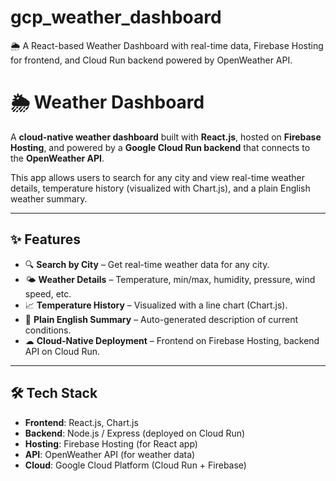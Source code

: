 # gcp_weather_dashboard
🌦️ A React-based Weather Dashboard with real-time data, Firebase Hosting for frontend, and Cloud Run backend powered by OpenWeather API.
# 🌦️ Weather Dashboard

A **cloud-native weather dashboard** built with **React.js**, hosted on **Firebase Hosting**, and powered by a **Google Cloud Run backend** that connects to the **OpenWeather API**.  

This app allows users to search for any city and view real-time weather details, temperature history (visualized with Chart.js), and a plain English weather summary.  

---

## ✨ Features
- 🔍 **Search by City** – Get real-time weather data for any city.  
- 🌤 **Weather Details** – Temperature, min/max, humidity, pressure, wind speed, etc.  
- 📈 **Temperature History** – Visualized with a line chart (Chart.js).  
- 📝 **Plain English Summary** – Auto-generated description of current conditions.  
- ☁ **Cloud-Native Deployment** – Frontend on Firebase Hosting, backend API on Cloud Run.  

---

## 🛠 Tech Stack
- **Frontend**: React.js, Chart.js  
- **Backend**: Node.js / Express (deployed on Cloud Run)  
- **Hosting**: Firebase Hosting (for React app)  
- **API**: OpenWeather API (for weather data)  
- **Cloud**: Google Cloud Platform (Cloud Run + Firebase)  
